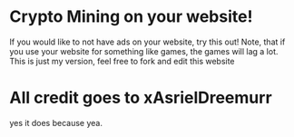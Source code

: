 # Crypto Mining on your website!
If you would like to not have ads on your website, try this out!
Note, that if you use your website for something like games, the games will lag a lot.
This is just my version, feel free to fork and edit this website


# All credit goes to xAsrielDreemurr 
yes it does because yea.
